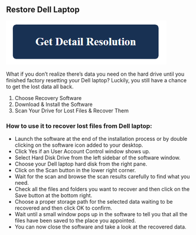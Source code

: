 ## Restore Dell Laptop

[![restore dell laptop](blue.png)](https://github.com/techwebie/restore.dell.laptop)

What if you don’t realize there’s data you need on the hard drive until you finished factory resetting your Dell laptop? Luckily, you still have a chance to get the lost data all back.

1. Choose Recovery Software
2. Download & Install the Software
3. Scan Your Drive for Lost Files & Recover Them
### How to use it to recover lost files from Dell laptop:

* Launch the software at the end of the installation process or by double clicking on the software icon added to your desktop.
* Click Yes if an User Account Control window shows up.
* Select Hard Disk Drive from the left sidebar of the software window.
* Choose your Dell laptop hard disk from the right pane.
* Click on the Scan button in the lower right corner.
* Wait for the scan and browse the scan results carefully to find what you need.
* Check all the files and folders you want to recover and then click on the Save button at the bottom right.
* Choose a proper storage path for the selected data waiting to be recovered and then click OK to confirm.
* Wait until a small window pops up in the software to tell you that all the files have been saved to the place you appointed.
* You can now close the software and take a look at the recovered data.
